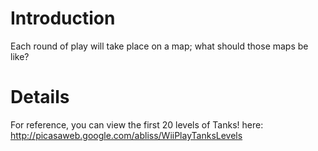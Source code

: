 # Introduction #

Each round of play will take place on a map; what should those maps be like?

# Details #

For reference, you can view the first 20 levels of Tanks! here: http://picasaweb.google.com/abliss/WiiPlayTanksLevels